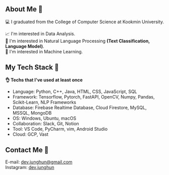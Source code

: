 <h2> About Me  👀 </h2>
<div>
  💻 I graduated from the College of Computer Science at Kookmin University.

  📈 I'm interested in Data Analysis.  
  📃 I'm interested in Natural Language Processing **(Text Classification, Language Model)**.  
  🤖 I'm interested in Machine Learning.  
  
</div>

<h2>My Tech Stack  📝</h2>

<div> 

  **👌  Techs that I've used at least once** 
</div>

- Language: Python, C++, Java, HTML, CSS, JavaScript, SQL
- Framework: Tensorflow, Pytorch, FastAPI, OpenCV, Numpy, Pandas, Scikit-Learn, NLP Frameworks
- Database: Firebase Realtime Database, Cloud Firestore, MySQL, MSSQL, MongoDB
- OS: Windows, Ubuntu, macOS
- Collaboration: Slack, Git, Notion
- Tool: VS Code, PyCharm, vim, Android Studio
- Cloud: GCP, Vast

<h2>Contact Me 📮</h2>

<div>
  
E-mail: dev.junghun@gmail.com  
Instagram: [dev.junghun](https://www.instagram.com/dev.junghun/)
  
</div>
